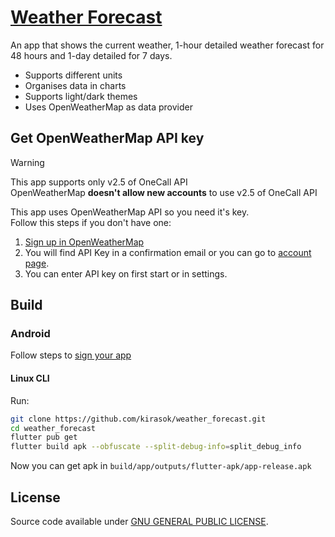 # [Weather Forecast](https://kirasok.github.io/weather_forecast)

An app that shows the current weather, 1-hour detailed weather forecast for 48 hours and 1-day detailed for 7 days.

- Supports different units
- Organises data in charts
- Supports light/dark themes
- Uses OpenWeatherMap as data provider

## Get OpenWeatherMap API key

> [!warning]
> This app supports only v2.5 of OneCall API  
> OpenWeatherMap **doesn't allow new accounts** to use v2.5 of OneCall API

This app uses OpenWeatherMap API so you need it's key.  
Follow this steps if you don't have one:

1. [Sign up in OpenWeatherMap](https://openweathermap.org/home/sign_up)
1. You will find API Key in a confirmation email or you can go to [account page](https://home.openweathermap.org/api_keys).
1. You can enter API key on first start or in settings.

## Build

### Android

Follow steps to [sign your app](https://flutter.dev/docs/deployment/android#signing-the-app)

#### Linux CLI

Run:

```sh
git clone https://github.com/kirasok/weather_forecast.git
cd weather_forecast
flutter pub get
flutter build apk --obfuscate --split-debug-info=split_debug_info
```

Now you can get apk in `build/app/outputs/flutter-apk/app-release.apk`

## License

Source code available under [GNU GENERAL PUBLIC LICENSE](https://www.gnu.org/licenses).

